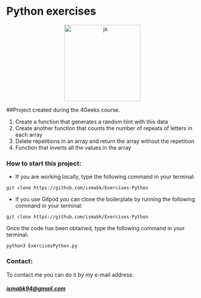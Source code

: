# Python exercises
<p align="center">
  <img
		width="200"
		alt="js"
		src="https://upload.wikimedia.org/wikipedia/commons/thumb/c/c3/Python-logo-notext.svg/800px-Python-logo-notext.svg.png">
<p>
##Project created during the 4Geeks course.

1. Create a function that generates a random hint with this data 
1. Create another function that counts the number of repeats of letters in each array
1. Delete repetitions in an array and return the array without the repetition
1. Function that inverts all the values in the array

### How to start this project:
- If you are working locally, type the following command in your terminal:

`git clone https://github.com/ismabk/Exercises-Python`

- If you use Gitpod you can clone the boilerplate by running the following command in your terminal:

`git clone https://github.com/ismabk/Exercises-Python`

Once the code has been obtained, type the following command in your terminal:

`python3 ExercisesPython.py`

### Contact:
To contact me you can do it by my e-mail address:
##### 	ismabk94@gmail.com
